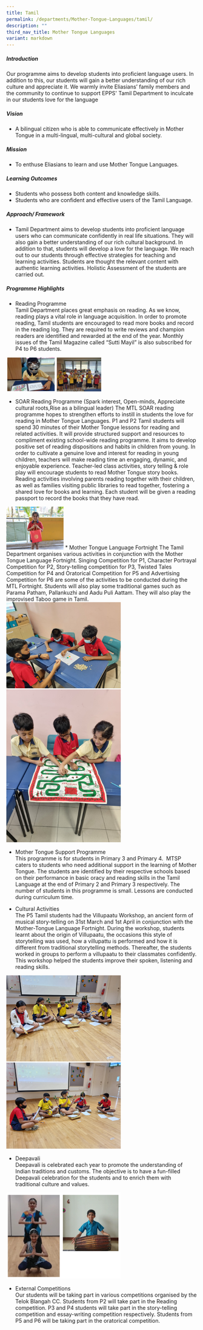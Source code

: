 ```yaml
---
title: Tamil
permalink: /departments/Mother-Tongue-Languages/tamil/
description: ""
third_nav_title: Mother Tongue Languages
variant: markdown
---
```

##### Introduction  

Our programme aims to develop students into proficient language users. In addition to this, our students will gain a better understanding of our rich culture and appreciate it. We warmly invite Eliasians’ family members and the community to continue to support EPPS' Tamil Department to inculcate in our students love for the language

  

##### Vision  

* A bilingual citizen who is able to communicate effectively in Mother Tongue in a&nbsp;multi-lingual, multi-cultural and global society.

  

##### Mission

* To enthuse Eliasians to learn and use Mother Tongue Languages.&nbsp;  
  

##### Learning Outcomes  

*   Students who possess both content and knowledge skills.
*   Students who are confident and effective users of the Tamil Language.

##### Approach/ Framework

* Tamil Department aims to develop students into proficient language users who can communicate confidently in real life situations. They will also gain a better understanding of our rich cultural background. In addition to that, students will develop a love for the language. We reach out to our students through effective strategies for teaching and learning activities. Students are thought the relevant content with authentic learning activities. Holistic Assessment of the students are carried out.&nbsp;

  

##### Programme Highlights

*   Reading Programme  
Tamil Department places great emphasis on reading. As we know, reading plays a vital role in language acquisition. In order to promote reading, Tamil students are encouraged to read more books and record in the reading log. They are required to write reviews and champion readers are identified and rewarded at the end of the year. Monthly issues of the Tamil Magazine called “Sutti Mayil” is also subscribed for P4 to P6 students.

<img src="/images/tam1.png" style="width:50%">

*   SOAR Reading Programme (Spark interest, Open-minds, Appreciate cultural roots,Rise as a bilingual leader)
The MTL SOAR reading  programme hopes to strengthen efforts to instill in students the love for reading in Mother Tongue Languages. P1 and P2  Tamil students will spend 30 minutes of their  Mother Tongue lessons for reading and related activities. It will provide structured support and resources to compliment existing school-wide reading programme. It aims to develop positive set of reading dispositions and habits in children from young. In order to cultivate a genuine love and interest for reading in young children, teachers will make reading time an engaging, dynamic, and enjoyable experience. Teacher-led class activities, story telling &amp; role play will encourage students to read Mother Tongue story books. Reading activities involving parents reading together with their children, as well as families visiting public libraries to read together, fostering a shared love for books and learning. Each student will be given a reading passport to record the books that they have read.&nbsp;
<img src="/images/TL1_20Jan2025.jpg" style="width:30%">
*   Mother Tongue Language Fortnight  
The Tamil Department organises various activities in conjunction with the Mother Tongue Language Fortnight. Singing Competition for P1, Character Portrayal Competition for P2, Story-telling competition for P3, Twisted Tales Competition for P4 and Oratorical Competition&nbsp;for P5 and Advertising Competition for P6 are some of the activities to be conducted during the MTL Fortnight. Students will also play some traditional games such as Parama Patham,&nbsp;Pallankuzhi&nbsp;and Aadu Puli Aattam. They will also play the improvised Taboo game in Tamil.

<img src="/images/tam19jan_1.jpg" style="width:60%"> 
<img src="/images/tam19jan_2.jpg" style="width:60%">

*   Mother Tongue Support Programme  
This programme is for students in Primary 3 and Primary 4.&nbsp;&nbsp;MTSP caters to students who need additional support in the learning of Mother Tongue. The students are identified by their respective schools based on their performance in basic oracy and reading skills in the Tamil Language at the end of Primary 2 and Primary 3 respectively. The number of students in this programme is small. Lessons are conducted during curriculum time.
		
*   Cultural Activities  
The P5 Tamil students had the Villupaatu Workshop, an ancient form of musical story-telling on 31st March and 1st April in conjunction with the Mother-Tongue Language Fortnight. During the workshop, students learnt about the origin of Villupaatu, the occasions this style of storytelling was used, how a villupattu is performed and how it is different from traditional storytelling methods. Thereafter, the students worked in groups to perform a villupaatu to their classmates confidently. This workshop helped the students improve their spoken, listening and reading skills.

<img src="/images/tam19jan_3.jpg" style="width:60%">
<img src="/images/tam19jan_4.jpg" style="width:60%">

*   Deepavali  
Deepavali is celebrated each year to promote the understanding of Indian traditions and customs. The objective is to have a fun-filled Deepavali celebration for the students and to enrich them with traditional culture and values.

<img src="/images/tam8.png" style="width:60%">

*   External Competitions  
Our students will be taking part in various competitions organised by the Telok Blangah CC. Students from P2 will take part in the Reading competition. P3 and P4 students will take part in the story-telling competition and essay-writing competition respectively. Students from P5 and P6 will be taking part in the oratorical competition.